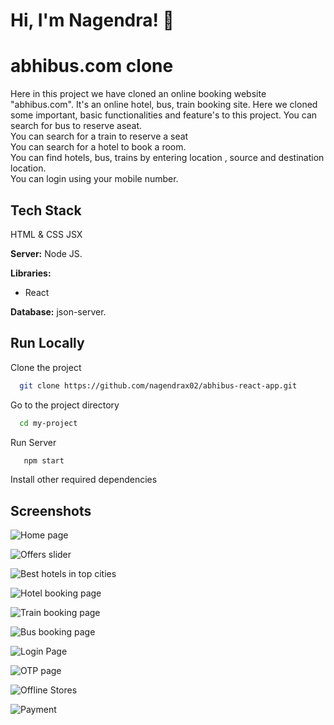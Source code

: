 
# Hi, I'm Nagendra! 👋

  
# abhibus.com clone

Here in this project we have cloned an online booking website "abhibus.com".  It's an online hotel, bus, train booking site.
Here we cloned some important, basic functionalities and feature's to this project.
You can search for bus to reserve aseat. <br>
You can search for a train to reserve a seat <br>
You can search for a hotel to book a room.<br>
You can find hotels, bus, trains by entering location , source and destination location.<br>
You can login using your mobile number.<br>

## Tech Stack

HTML & CSS
JSX 

**Server:** Node JS.

**Libraries:**
* React


**Database:** json-server.

  
## Run Locally

Clone the project

```bash
  git clone https://github.com/nagendrax02/abhibus-react-app.git
```

Go to the project directory

```bash
  cd my-project
```

Run Server 
```bash
   npm start
```




Install other required dependencies



  
## Screenshots

![Home page](https://user-images.githubusercontent.com/76935781/135754441-f335e4ec-c6fa-4675-860e-aa81b07e8a4b.png)


![Offers slider](https://user-images.githubusercontent.com/76935781/135754471-00773034-1181-4e3f-85ac-4a022c155131.png)


![Best hotels in top cities](https://user-images.githubusercontent.com/76935781/135754495-75707e0e-280c-4f92-aa4a-6045faf3102d.png)

![Hotel booking page](https://user-images.githubusercontent.com/76935781/135754515-b233f58f-8d5c-4006-b81b-87e36c92f186.png)

![Train booking page](https://user-images.githubusercontent.com/76935781/135754537-b7640a71-0ffc-4893-8b53-a47707d95f9f.png)


![Bus booking page](https://user-images.githubusercontent.com/76935781/135754554-94ebea4a-249e-4253-88d7-30b95c982868.png)

![Login Page](https://user-images.githubusercontent.com/76935781/135754587-ecceaa23-2273-4569-a9ab-458cda61cb87.png)

![OTP page](https://user-images.githubusercontent.com/76935781/135754603-b7d3f4fe-f665-41e3-b18d-7755525e21a7.png)






![Offline Stores](https://user-images.githubusercontent.com/76935781/131247204-6b24204b-84e6-4e5e-ab3b-0c71cb2cb116.png)


![Payment](https://user-images.githubusercontent.com/76935781/126900122-ba785a04-d432-46f1-ad38-d765072fc1b1.png)
